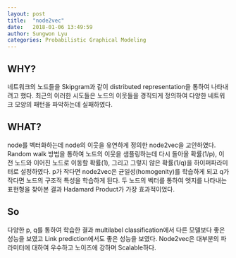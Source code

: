 ```yaml
---
layout: post
title:  "node2vec"
date:   2018-01-06 13:49:59
author: Sungwon Lyu
categories: Probabilistic Graphical Modeling
---
```

## WHY? 
네트워크의 노드들을 Skipgram과 같이 distributed representation을 통하여 나타내려고 했다. 최근의 이러한 시도들은 노드의 이웃들을 경직되게 정의하여 다양한 네트워크 모양의 패턴을 파악하는데 실패하였다. 

## WHAT?
node를 벡터화하는데 node의 이웃을 유연하게 정의한 node2vec을 고안하였다. Random walk 방법을 통하여 노드의 이웃을 샘플링하는데 다시 돌아올 확률(1/p), 이 전 노드와 이어진 노드로 이동할 확률(1), 그리고 그렇지 않은 확률(1/q)을 하이퍼파라미터로 설정하였다. p가 작다면 node2vec은 균일성(homogenity)를 학습하게 되고 q가 작다면 노드의 구조적 특성을 학습하게 된다. 두 노드의 벡터를 통하여 엣지를 나타내는 표현형을 찾아본 결과 Hadamard Product가 가장 효과적이었다. 


## So
다양한 p, q를 통하여 학습한 결과 multilabel classification에서 다른 모델보다 좋은 성능을 보였고 Link prediction에서도 좋은 성능을 보였다. Node2vec은 대부분의 파라미터에 대하여 우수하고 노이즈에 강하며 Scalable하다. 
